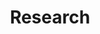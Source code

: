 ---
layout: profiles
permalink: /research/
title: Research
description: Photonic sensors, Photonic crystal, Bloch Surface Wave sensing.
nav: true
nav_order: 1

profiles:
  # if you want to include more than one profile, just replicate the following block
  # and create one content file for each profile inside _pages/
  - align: right
    image: bsw_sensing_Al.jpeg
    content: BSW_sensors.md
    image_circular: false # crops the image to make it circular
    caption: > 
      <p>Bloch Surface Waves and Internal Optical Modes-Driven Photonic Crystal-Coupled Emission Platform for Femtomolar Detection of Aluminum Ions.
      (Source: J. Phys. Chem. C 2020, 124, 13, 7341-7352)</p>
#  - align: left
#    image: prof_pic.jpg
#    content: about_einstein.md
#    image_circular: false # crops the image to make it circular
#    more_info: >
#      <p>555 your office number</p>
#      <p>123 your address street</p>
#      <p>Your City, State 12345</p>
---